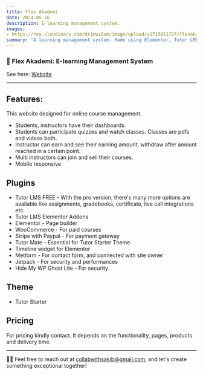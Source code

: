 ```yaml
---
title: Flex Akademi
date: 2024-05-16
description: E-learning management system.
images: 
- https://res.cloudinary.com/dr1nwz8am/image/upload/v1715851727/flexakademi_sakibsnaz_banner_wwdub6.webp
summary: "A learning management system. Made using Elementor, Tutor LMS and some other essential plugins."
---
```


### 🚀 Flex Akademi: E-learning Management System

See here: [Website](https://flexakademi.sakibsnaz.com)

---

## Features: 

This website designed for online course management.

- Students, instructors have their dashboards.
- Students can participate quizzes and watch classes. Classes are pdfs and videos both.
- Instructor can earn and see their earning amount, withdraw after amount reached in a certain point. 
- Multi instructors can join and sell their courses.
- Mobile responsive

## Plugins

- Tutor LMS FREE - With the pro version, there's many more options are available like assignments, gradebooks, certificate, live call integrations etc.
- Tutor LMS Elementor Addons
- Elementor - Page builder
- WooCommerce - For paid courses
- Stripe with Paypal - For payment gateway
- Tutor Mate - Essential for Tutor Starter Theme
- Timeline widget for Elementor
- Metform - For contact form, and connected with site owner
- Jetpack - For security and performances
- Hide My WP Ghost Lite - For security

## Theme

- Tutor Starter

## Pricing

For pricing kindly contact. It depends on the functionality, pages, products and delivery time.

---

🌟📲 Feel free to reach out at collabwithsakib@gmail.com, and let's create something exceptional together! 
